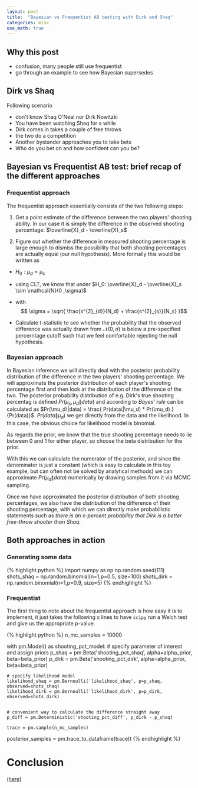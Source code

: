 ```yaml
---
layout: post
title:  "Bayesian vs Frequentist AB testing with Dirk and Shaq"
categories: misc
use_math: true
---
```

## Why this post
- confusion, many people still use frequentist
- go through an example to see how Bayesian supersedes

## Dirk vs Shaq
Following scenario

- don't know Shaq O'Neal nor Dirk Nowitzki
- You have been watching Shaq for a while
- Dirk comes in takes a couple of free throws
- the two do a competition
- Another bystander approaches you to take bets
- Who do you bet on and how confident can you be? 

## Bayesian vs Frequentist AB test: brief recap of the different approaches

### Frequentist approach
The frequentist approach essentially consists of the two following steps:
1. Get a point estimate of the difference between the two players' shooting ability. In our case it is simply the difference in the observed shooting percentage: $\overline{X}_d - \overline{X}_s$ 

2. Figure out whether the difference in measured shooting percentage is large enough to dismiss the possibility that both shooting percentages are actually equal (our null hypothesis). More formally this would be written as
- $H_0: \mu_d = \mu_s$
- using CLT, we know that under $H_0: \overline{X}_d - \overline{X}_s \sim \mathcal{N}(0 ,\sigma)$

- with $$ \sigma = \sqrt{ \frac{s^{2}_{d}}{N_d} + \frac{s^{2}_{s}}{N_s} }$$

- Calculate t-statistic to see whether the probability that the observed difference was actually drawn from $\mathcal{N}(0 ,\sigma)$ is below a pre-specified percerntage cutoff such that we feel comfortable rejecting the null hypothesis.
### Bayesian approach

In Bayesian inference we will directly deal with the posterior probability distribution of the difference in the two players' shooting percentage. We will approximate the posterior distribution of each player's shooting percentage first and then look at the distribution of the difference of the two. The posterior probability distribution of e.g. Dirk's true shooting percentag is defined $Pr(\mu_s,\mu_d\|data)$ and according to _Bayes' rule_ can be calculated as $Pr(\mu_d\|data) = \frac{ Pr(data\|\mu_d) * Pr(\mu_d) }{Pr(data)}$. $Pr(data\|\mu_d)$ we get directly from the data and the likelihood. In this case, the obvious choice for likelihood model is binomial.

As regards the prior, we know that the true shooting percentage needs to lie between 0 and 1 for either player, so choose the beta distribution for the prior. 

With this we can calculate the numerator of the posterior, and since the denominator is just a constant (which is easy to calculate in this toy example, but can often not be solved by analytical methods) we can approximate $Pr(\mu_d\|data)$ numerically by drawing samples from it via  MCMC sampling. 

Once we have approximated the posterior distribution of both shooting percentages, we also have the distribution of the difference of their shooting percentage, with which we can directly make probabilistic statements such as _there is an x-percent probability that Dirk is a better free-throw shooter than Shaq_.

## Both approaches in action
### Generating some data

{% highlight python %}
import numpy as np
np.random.seed(111)
shots_shaq = np.random.binomial(n=1,p=0.5, size=100)
shots_dirk = np.random.binomial(n=1,p=0.9, size=5)
{% endhighlight %}


### Frequentist
The first thing to note about the frequentist approach is how easy it is to implement, it just takes the following x lines to have `scipy` run a Welch test and give us the appropriate p-value.

{% highlight python %}
n_mc_samples = 10000

with pm.Model() as shooting_pct_model:
    # specify parameter of interest and assign priors
    p_shaq = pm.Beta('shooting_pct_shaq', alpha=alpha_prior, beta=beta_prior)
    p_dirk = pm.Beta('shooting_pct_dirk', alpha=alpha_prior, beta=beta_prior)
    
    # specify likelihood model
    likelihood_shaq = pm.Bernoulli('likelihood_shaq', p=p_shaq, observed=shots_shaq)
    likelihood_dirk = pm.Bernoulli('likelihood_dirk', p=p_dirk, observed=shots_dirk)
    

    # convenient way to calculate the difference straight away
    p_diff = pm.Deterministic('shooting_pct_diff', p_dirk - p_shaq)
    
    trace = pm.sample(n_mc_samples)

posterior_samples = pm.trace_to_dataframe(trace)t
{% endhighlight %}
# Conclusion
[(here)](https://github.com/matsmaiwald/cli_tools/blob/master/git-hist)
